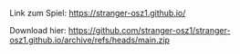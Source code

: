 Link zum Spiel: https://stranger-osz1.github.io/

Download hier: https://github.com/stranger-osz1/stranger-osz1.github.io/archive/refs/heads/main.zip
